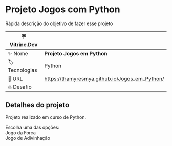 # Projeto Jogos com Python

Rápida descrição do objetivo de fazer esse projeto

| :placard: Vitrine.Dev |     |
| -------------  | --- |
| :sparkles: Nome        | **Projeto Jogos em Python**
| :label: Tecnologias | Python
| :rocket: URL         | https://thamyresmya.github.io/Jogos_em_Python/
| :fire: Desafio     | 

<!-- Inserir imagem com a #vitrinedev ao final do link -->

## Detalhes do projeto

Projeto realizado em curso de Python.

Escolha uma das opções:<br>
Jogo da Forca<br>
Jogo de Adivinhação


